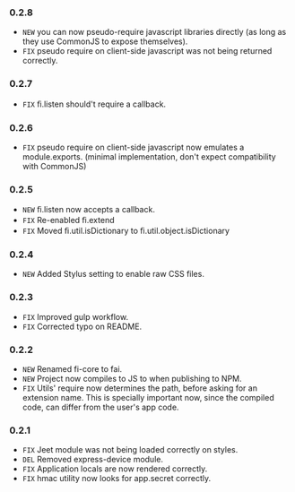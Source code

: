 ### 0.2.8
* `NEW` you can now pseudo-require javascript libraries directly (as long as they use
		CommonJS to expose themselves).
* `FIX` pseudo require on client-side javascript was not being returned correctly.

### 0.2.7
* `FIX` ﬁ.listen should't require a callback.

### 0.2.6
* `FIX` pseudo require on client-side javascript now emulates a module.exports.
		(minimal implementation, don't expect compatibility with CommonJS)

### 0.2.5
* `NEW` ﬁ.listen now accepts a callback.
* `FIX` Re-enabled ﬁ.extend
* `FIX` Moved ﬁ.util.isDictionary to ﬁ.util.object.isDictionary

### 0.2.4
* `NEW` Added Stylus setting to enable raw CSS files.

### 0.2.3
* `FIX` Improved gulp workflow.
* `FIX` Corrected typo on README.

### 0.2.2
* `NEW` Renamed fi-core to fai.
* `NEW` Project now compiles to JS to when publishing to NPM.
* `FIX` Utils' require now determines the path, before asking for an extension name.
        This is specially important now, since the compiled code, can differ from the
        user's app code.

### 0.2.1
* `FIX` Jeet module was not being loaded correctly on styles.
* `DEL` Removed express-device module.
* `FIX` Application locals are now rendered correctly.
* `FIX` hmac utility now looks for app.secret correctly.
